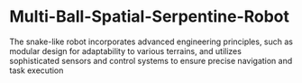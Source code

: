 # Multi-Ball-Spatial-Serpentine-Robot
The snake-like robot incorporates advanced engineering principles, such as modular design for adaptability to various terrains, and utilizes sophisticated sensors and control systems to ensure precise navigation and task execution
